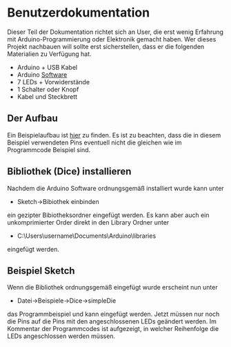 # Benutzerdokumentation

Dieser Teil der Dokumentation richtet sich an User, die erst wenig Erfahrung mit Arduino-Programmierung oder Elektronik gemacht haben.
Wer dieses Projekt nachbauen will sollte erst sicherstellen, dass er die folgenden Materialien zu Verfügung hat.
- Arduino + USB Kabel
- Arduino [Software](https://www.arduino.cc/en/Main/Software)
- 7 LEDs + Vorwiderstände
- 1 Schalter oder Knopf
- Kabel und Steckbrett

## Der Aufbau

Ein Beispielaufbau ist [hier](Anschlussbeispiel.PNG) zu finden.
Es ist zu beachten, dass die in diesem Beispiel verwendeten Pins eventuell nicht die gleichen wie im Programmcode Beispiel sind.

## Bibliothek (Dice) installieren

Nachdem die Arduino Software ordnungsgemäß installiert wurde kann unter 
- Sketch->Bibiothek einbinden

ein gezipter Bibiotheksordner eingefügt werden. Es kann aber auch ein unkomprimierter Order direkt in den Library Ordner unter 
- C:\Users\username\Documents\Arduino\libraries

eingefügt werden.

## Beispiel Sketch

Wenn die Bibliothek ordnungsgemäß eingefügt wurde erscheint nun unter
- Datei->Beispiele->Dice->simpleDie

das Programmbeispiel und kann eingefügt werden.
Jetzt müssen nur noch die Pins auf die Pins mit den angeschlossenen LEDs geändert werden.
Im Kommentar der Programmcodes ist aufgezeigt, in welcher Reihenfolge die LEDs angeschlossen werden müssen. 
